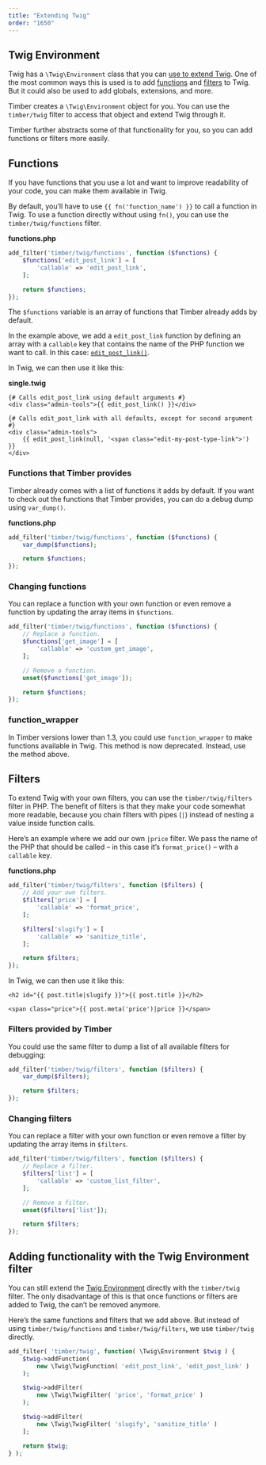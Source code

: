 ```yaml
---
title: "Extending Twig"
order: "1650"
---
```


## Twig Environment

Twig has a `\Twig\Environment` class that you can [use to extend Twig](https://twig.symfony.com/doc/3.x/advanced.html). One of the most common ways this is used is to add [functions](https://twig.symfony.com/doc/3.x/advanced.html#functions) and [filters](https://twig.symfony.com/doc/3.x/advanced.html#filters) to Twig. But it could also be used to add globals, extensions, and more.

Timber creates a `\Twig\Environment` object for you. You can use the `timber/twig` filter to access that object and extend Twig through it.

Timber further abstracts some of that functionality for you, so you can add functions or filters more easily.

## Functions

If you have functions that you use a lot and want to improve readability of your code, you can make them available in Twig.

By default, you’ll have to use `{{ fn('function_name') }}` to call a function in Twig. To use a function directly without using `fn()`, you can use the `timber/twig/functions` filter.

**functions.php**

```php
add_filter('timber/twig/functions', function ($functions) {
    $functions['edit_post_link'] = [
        'callable' => 'edit_post_link',
    ];

    return $functions;
});
```

The `$functions` variable is an array of functions that Timber already adds by default.

In the example above, we add a `edit_post_link` function by defining  an array with a `callable` key that contains the name of the PHP function we want to call. In this case: [`edit_post_link()`](https://developer.wordpress.org/reference/functions/edit_post_link/).

In Twig, we can then use it like this:

**single.twig**

```twig
{# Calls edit_post_link using default arguments #}
<div class="admin-tools">{{ edit_post_link() }}</div>

{# Calls edit_post_link with all defaults, except for second argument #}
<div class="admin-tools">
    {{ edit_post_link(null, '<span class="edit-my-post-type-link">') }}
</div>
```

### Functions that Timber provides

Timber already comes with a list of functions it adds by default. If you want to check out the functions that Timber provides, you can do a debug dump using `var_dump()`.

**functions.php**

```php
add_filter('timber/twig/functions', function ($functions) {
    var_dump($functions);

    return $functions;
});
```

### Changing functions

You can replace a function with your own function or even remove a function by updating the array items in `$functions`.

```php
add_filter('timber/twig/functions', function ($functions) {
    // Replace a function.
    $functions['get_image'] = [
        'callable' => 'custom_get_image',
    ];

    // Remove a function.
    unset($functions['get_image']);

    return $functions;
});
```

### function_wrapper

In Timber versions lower than 1.3, you could use `function_wrapper` to make functions available in Twig. This method is now deprecated. Instead, use the method above.

## Filters

To extend Twig with your own filters, you can use the `timber/twig/filters` filter in PHP. The benefit of filters is that they make your code somewhat more readable, because you chain filters with pipes (`|`) instead of nesting a value inside function calls.

Here’s an example where we add our own `|price` filter. We pass the name of the PHP that should be called – in this case it’s `format_price()` – with a `callable` key.

**functions.php**

```php
add_filter('timber/twig/filters', function ($filters) {
    // Add your own filters.
    $filters['price'] = [
        'callable' => 'format_price',
    ];

    $filters['slugify'] = [
        'callable' => 'sanitize_title',
    ];

    return $filters;
});
```

In Twig, we can then use it like this:

```twig
<h2 id="{{ post.title|slugify }}">{{ post.title }}</h2>

<span class="price">{{ post.meta('price')|price }}</span>
```

### Filters provided by Timber

You could use the same filter to dump a list of all available filters for debugging:

```php
add_filter('timber/twig/filters', function ($filters) {
    var_dump($filters);

    return $filters;
});
```

### Changing filters

You can replace a filter with your own function or even remove a filter by updating the array items in `$filters`.

```php
add_filter('timber/twig/filters', function ($filters) {
    // Replace a filter.
    $filters['list'] = [
        'callable' => 'custom_list_filter',
    ];

    // Remove a filter.
    unset($filters['list']);

    return $filters;
});
```

## Adding functionality with the Twig Environment filter

You can still extend the [Twig Environment](https://twig.symfony.com/doc/3.x/advanced.html) directly with the `timber/twig` filter. The only disadvantage of this is that once functions or filters are added to Twig, the can’t be removed anymore.

Here’s the same functions and filters that we add above. But instead of using `timber/twig/functions` and `timber/twig/filters`, we use `timber/twig` directly.

```php
add_filter( 'timber/twig', function( \Twig\Environment $twig ) {
    $twig->addFunction(
        new \Twig\TwigFunction( 'edit_post_link', 'edit_post_link' )
    );

    $twig->addFilter(
        new \Twig\TwigFilter( 'price', 'format_price' )
    );

    $twig->addFilter(
        new \Twig\TwigFilter( 'slugify', 'sanitize_title' )
    ];

    return $twig;
} );
```
